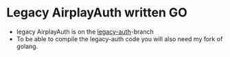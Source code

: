 # Legacy AirplayAuth written GO

* legacy AirplayAuth is on the [legacy-auth](https://github.com/arag0re/go-airplay-auth/tree/legacy-auth)-branch
* To be able to compile the legacy-auth code you will also need my fork of golang.
